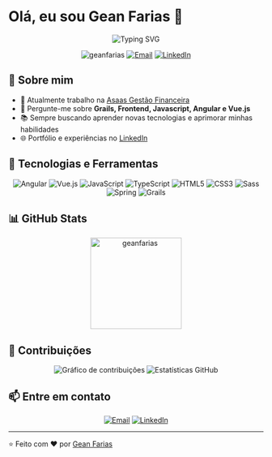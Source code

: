 # Olá, eu sou Gean Farias 👋

<div align="center">
  <img src="https://readme-typing-svg.herokuapp.com?font=Fira+Code&size=24&duration=3000&pause=1000&color=36BCF7FF&center=true&vCenter=true&width=600&lines=Desenvolvedor+Frontend+Apaixonado;Frontend+Developer+from+Brazil+🇧🇷;Angular+%7C+Vue.js+%7C+JavaScript+%7C+TypeScript" alt="Typing SVG" />
</div>

<p align="center">
  <img src="https://komarev.com/ghpvc/?username=geanfarias&label=Visualizações&color=0e75b6&style=flat" alt="geanfarias" />
  <a href="mailto:gean.farias@outlook.com"><img src="https://img.shields.io/badge/Email-gean.farias@outlook.com-blue" alt="Email" /></a>
  <a href="https://www.linkedin.com/in/geanfarias"><img src="https://img.shields.io/badge/LinkedIn-geanfarias-blue" alt="LinkedIn" /></a>
</p>

## 💫 Sobre mim

- 🔭 Atualmente trabalho na [Asaas Gestão Financeira](https://github.com/asaasdev/)
- 💬 Pergunte-me sobre **Grails, Frontend, Javascript, Angular e Vue.js**
- 📚 Sempre buscando aprender novas tecnologias e aprimorar minhas habilidades
- 🌐 Portfólio e experiências no [LinkedIn](https://www.linkedin.com/in/geanfarias)

## 🚀 Tecnologias e Ferramentas

<p align="center">
  <img src="https://img.shields.io/badge/Angular-DD0031?style=for-the-badge&logo=angular&logoColor=white" alt="Angular" />
  <img src="https://img.shields.io/badge/Vue.js-4FC08D?style=for-the-badge&logo=vue.js&logoColor=white" alt="Vue.js" />
  <img src="https://img.shields.io/badge/JavaScript-F7DF1E?style=for-the-badge&logo=javascript&logoColor=black" alt="JavaScript" />
  <img src="https://img.shields.io/badge/TypeScript-007ACC?style=for-the-badge&logo=typescript&logoColor=white" alt="TypeScript" />
  <img src="https://img.shields.io/badge/HTML5-E34F26?style=for-the-badge&logo=html5&logoColor=white" alt="HTML5" />
  <img src="https://img.shields.io/badge/CSS3-1572B6?style=for-the-badge&logo=css3&logoColor=white" alt="CSS3" />
  <img src="https://img.shields.io/badge/Sass-CC6699?style=for-the-badge&logo=sass&logoColor=white" alt="Sass" />
  <img src="https://img.shields.io/badge/Spring-6DB33F?style=for-the-badge&logo=spring&logoColor=white" alt="Spring" />
  <img src="https://img.shields.io/badge/Grails-feb672?style=for-the-badge&logo=grails&logoColor=white" alt="Grails" />
</p>

## 📊 GitHub Stats

<div align="center">
  <img height="180em" src="https://github-readme-stats.vercel.app/api/top-langs?username=geanfarias&show_icons=true&locale=pt-br&layout=compact&theme=tokyonight" alt="geanfarias" />
</div>

## 📌 Contribuições

<div align="center">
  <img src="https://github-profile-summary-cards.vercel.app/api/cards/profile-details?username=geanfarias&theme=tokyonight" alt="Gráfico de contribuições" />
  <img src="https://github-readme-stats.vercel.app/api?username=geanfarias&show_icons=true&theme=tokyonight" alt="Estatísticas GitHub" />
</div>

<!-- Nota: As estatísticas mostram apenas contribuições em repositórios públicos. -->
<!-- Para incluir dados de repositórios privados, você precisaria hospedar o github-readme-stats com seu token pessoal -->
<!-- Mais informações: https://github.com/anuraghazra/github-readme-stats#deploy-on-your-own -->


## 📫 Entre em contato

<p align="center">
  <a href="mailto:gean.farias@outlook.com"><img src="https://img.shields.io/badge/Microsoft_Outlook-0078D4?style=for-the-badge&logo=microsoft-outlook&logoColor=white" alt="Email" /></a>
  <a href="https://www.linkedin.com/in/geanfarias"><img src="https://img.shields.io/badge/LinkedIn-0077B5?style=for-the-badge&logo=linkedin&logoColor=white" alt="LinkedIn" /></a>
</p>

---

⭐️ Feito com ❤️ por [Gean Farias](https://github.com/geanfarias)
